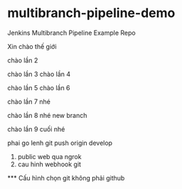 # multibranch-pipeline-demo
Jenkins Multibranch Pipeline Example Repo
 
Xin chào thế giới

chào lần 2

chào lần 3
chào lần 4

chào lần 5
chào lần 6

chào lần 7 nhé

chào lần 8 nhé new branch

chào lần 9 cuối nhé 

phai go lenh git push origin develop
1. public web qua ngrok
2. cau hinh webhook git


*** Cấu hình chọn git không phải github